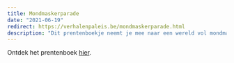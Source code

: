 ```yaml
---
title: Mondmaskerparade
date: "2021-06-19"
redirect: https://verhalenpaleis.be/mondmaskerparade.html
description: "Dit prentenboekje neemt je mee naar een wereld vol mondmaskers door de ogen van een kleine jongen. Ontdek samen met hem dat de gezichten achter deze kleurrijke lapjes nog steeds dezelfde zijn. <br>Voor lezers van 2 tot 4 jaar."
---
```


Ontdek het prentenboek [hier](https://verhalenpaleis.be/mondmaskerparade.html).
